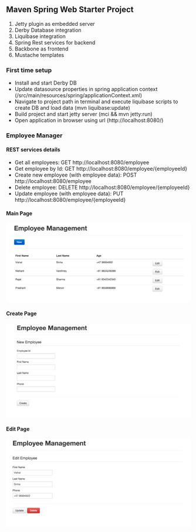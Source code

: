 ## Maven Spring Web Starter Project

1. Jetty plugin as embedded server
2. Derby Database integration
3. Liquibase integration
4. Spring Rest services for backend
5. Backbone as frontend
6. Mustache templates

### First time setup
- Install and start Derby DB
- Update datasource properties in spring application context (/src/main/resources/spring/applicationContext.xml)
- Navigate to project path in terminal and execute liquibase scripts to create DB and load data (mvn liquibase:update)
- Build project and start jetty server (mci && mvn jetty:run)
- Open application in browser using url (http://localhost:8080/)


### Employee Manager

#### REST services details
- Get all employees: GET http://localhost:8080/employee
- Get employee by Id: GET http://localhost:8080/employee/{employeeId}
- Create new employee (with employee data): POST http://localhost:8080/employee
- Delete employee: DELETE http://localhost:8080/employee/{employeeId}
- Update employee (with employee data): PUT http://localhost:8080/employee/{employeeId}


#### Main Page
![Main Page](/src/main/resources/screenshots/mainPage.png?raw=true)

#### Create Page
![Main Page](/src/main/resources/screenshots/createPage.png?raw=true)

#### Edit Page
![Main Page](/src/main/resources/screenshots/editPage.png?raw=true)
